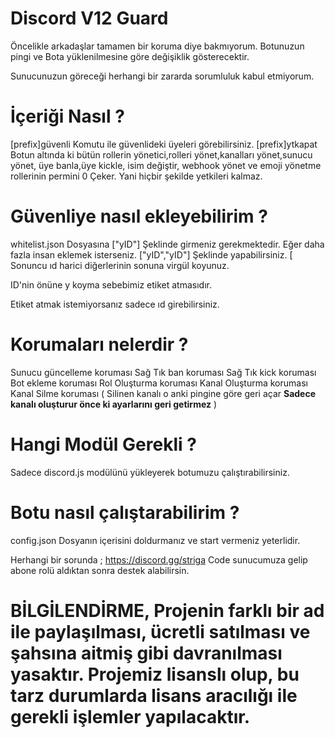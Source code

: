 # Discord V12 Guard

Öncelikle arkadaşlar tamamen bir koruma diye bakmıyorum. Botunuzun pingi ve Bota yüklenilmesine göre değişiklik gösterecektir.

Sunucunuzun göreceği herhangi bir zararda sorumluluk kabul etmiyorum.

# İçeriği Nasıl ?
 [prefix]güvenli Komutu ile güvenlideki üyeleri görebilirsiniz.
 [prefix]ytkapat Botun altında ki bütün rollerin yönetici,rolleri yönet,kanalları yönet,sunucu yönet, üye banla,üye kickle, isim değiştir, webhook yönet ve emoji yönetme rollerinin permini 0 Çeker. Yani hiçbir şekilde yetkileri kalmaz.
 
 # Güvenliye nasıl ekleyebilirim ? 
 
 whitelist.json Dosyasına ["yID"] Şeklinde girmeniz gerekmektedir. Eğer daha fazla insan eklemek isterseniz. ["yID","yID"] Şeklinde yapabilirsiniz. [ Sonuncu ıd harici diğerlerinin sonuna virgül koyunuz.
 
 ID'nin önüne y koyma sebebimiz etiket atmasıdır.
 
 Etiket atmak istemiyorsanız sadece ıd girebilirsiniz.
 
 # Korumaları nelerdir ?
 
 Sunucu güncelleme koruması 
 Sağ Tık ban koruması
 Sağ Tık kick koruması
 Bot ekleme koruması
 Rol Oluşturma koruması
 Kanal Oluşturma koruması
 Kanal Silme koruması ( Silinen kanalı o anki pingine göre geri açar **Sadece kanalı oluşturur önce ki ayarlarını geri getirmez** )
 
 # Hangi Modül Gerekli ? 

Sadece discord.js modülünü yükleyerek botumuzu çalıştırabilirsiniz.

# Botu nasıl çalıştarabilirim ? 

config.json Dosyanın içerisini doldurmanız ve start vermeniz yeterlidir.

Herhangi bir sorunda ; https://discord.gg/striga Code sunucumuza gelip abone rolü aldıktan sonra destek alabilirsin.



# BİLGİLENDİRME, Projenin farklı bir ad ile paylaşılması, ücretli satılması ve şahsına aitmiş gibi davranılması yasaktır. Projemiz lisanslı olup, bu tarz durumlarda lisans aracılığı ile gerekli işlemler yapılacaktır.
